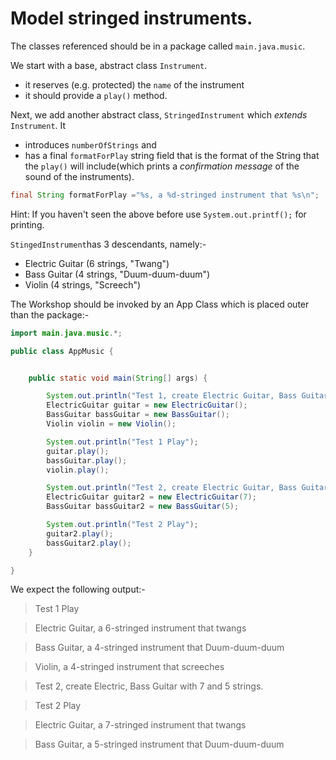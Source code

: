 # Model stringed instruments.

The classes referenced should be in a package called `main.java.music`.

We start with a base, abstract class `Instrument`.
- it reserves (e.g. protected) the `name` of the instrument
- it should provide a `play()` method.

Next, we add another abstract class, `StringedInstrument` which *extends* `Instrument`.  It
- introduces `numberOfStrings` and
- has a final `formatForPlay` string field that is the format of the String that the `play()` will include(which prints a *confirmation message* of the sound of the instruments).

```java
final String formatForPlay ="%s, a %d-stringed instrument that %s\n";
```  
Hint: If you haven't seen the above before use `System.out.printf();` for printing.

`StingedInstrument`has 3 descendants, namely:-
- Electric Guitar (6 strings, "Twang")
- Bass Guitar (4 strings, "Duum-duum-duum")
- Violin (4 strings, "Screech")

The Workshop should be invoked by an App Class which is placed outer than the package:-
```java
import main.java.music.*;

public class AppMusic {


    public static void main(String[] args) {

        System.out.println("Test 1, create Electric Guitar, Bass Guitar and Violin with default strings.");
        ElectricGuitar guitar = new ElectricGuitar();
        BassGuitar bassGuitar = new BassGuitar();
        Violin violin = new Violin();

        System.out.println("Test 1 Play");
        guitar.play();
        bassGuitar.play();
        violin.play();

        System.out.println("Test 2, create Electric Guitar, Bass Guitar with 7 and 5 strings .");
        ElectricGuitar guitar2 = new ElectricGuitar(7);
        BassGuitar bassGuitar2 = new BassGuitar(5);

        System.out.println("Test 2 Play");
        guitar2.play();
        bassGuitar2.play();
    }

}

```
We expect the following output:-

>Test 1 Play

> Electric Guitar, a 6-stringed instrument that twangs

> Bass Guitar, a 4-stringed instrument that Duum-duum-duum

> Violin, a 4-stringed instrument that screeches

> Test 2, create Electric, Bass Guitar with 7 and 5 strings.

> Test 2 Play

> Electric Guitar, a 7-stringed instrument that twangs

> Bass Guitar, a 5-stringed instrument that Duum-duum-duum
